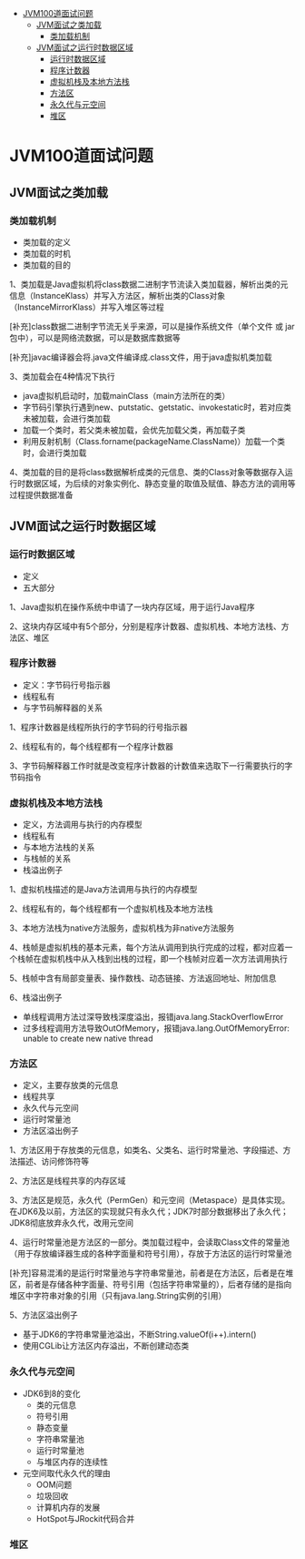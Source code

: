- [JVM100道面试问题](#JVM100道面试问题)
  - [JVM面试之类加载](#JVM面试之类加载)
    - [类加载机制](#类加载机制)
  - [JVM面试之运行时数据区域](#JVM面试之运行时数据区域)
    - [运行时数据区域](#运行时数据区域)
    - [程序计数器](#程序计数器)
    - [虚拟机栈及本地方法栈](#虚拟机栈及本地方法栈)
    - [方法区](#方法区)
    - [永久代与元空间](#永久代与元空间)
    - [堆区](#堆区)

# JVM100道面试问题

## JVM面试之类加载

### 类加载机制

- 类加载的定义
- 类加载的时机
- 类加载的目的

1、类加载是Java虚拟机将class数据二进制字节流读入类加载器，解析出类的元信息（InstanceKlass）并写入方法区，解析出类的Class对象（InstanceMirrorKlass）并写入堆区等过程

[补充]class数据二进制字节流无关乎来源，可以是操作系统文件（单个文件 或 jar包中），可以是网络流数据，可以是数据库数据等

[补充]javac编译器会将.java文件编译成.class文件，用于java虚拟机类加载

3、类加载会在4种情况下执行
- java虚拟机启动时，加载mainClass（main方法所在的类）
- 字节码引擎执行遇到new、putstatic、getstatic、invokestatic时，若对应类未被加载，会进行类加载
- 加载一个类时，若父类未被加载，会优先加载父类，再加载子类
- 利用反射机制（Class.forname(packageName.ClassName)）加载一个类时，会进行类加载

4、类加载的目的是将class数据解析成类的元信息、类的Class对象等数据存入运行时数据区域，为后续的对象实例化、静态变量的取值及赋值、静态方法的调用等过程提供数据准备

## JVM面试之运行时数据区域

### 运行时数据区域

- 定义
- 五大部分

1、Java虚拟机在操作系统中申请了一块内存区域，用于运行Java程序

2、这块内存区域中有5个部分，分别是程序计数器、虚拟机栈、本地方法栈、方法区、堆区

### 程序计数器

- 定义：字节码行号指示器
- 线程私有
- 与字节码解释器的关系

1、程序计数器是线程所执行的字节码的行号指示器

2、线程私有的，每个线程都有一个程序计数器

3、字节码解释器工作时就是改变程序计数器的计数值来选取下一行需要执行的字节码指令

### 虚拟机栈及本地方法栈

- 定义，方法调用与执行的内存模型
- 线程私有
- 与本地方法栈的关系
- 与栈帧的关系
- 栈溢出例子

1、虚拟机栈描述的是Java方法调用与执行的内存模型

2、线程私有的，每个线程都有一个虚拟机栈及本地方法栈

3、本地方法栈为native方法服务，虚拟机栈为非native方法服务

4、栈帧是虚拟机栈的基本元素，每个方法从调用到执行完成的过程，都对应着一个栈帧在虚拟机栈中从入栈到出栈的过程，即一个栈帧对应着一次方法调用执行

5、栈帧中含有局部变量表、操作数栈、动态链接、方法返回地址、附加信息

6、栈溢出例子
- 单线程调用方法过深导致栈深度溢出，报错java.lang.StackOverflowError
- 过多线程调用方法导致OutOfMemory，报错java.lang.OutOfMemoryError: unable to create new native thread

### 方法区

- 定义，主要存放类的元信息
- 线程共享
- 永久代与元空间
- 运行时常量池
- 方法区溢出例子

1、方法区用于存放类的元信息，如类名、父类名、运行时常量池、字段描述、方法描述、访问修饰符等

2、方法区是线程共享的内存区域

3、方法区是规范，永久代（PermGen）和元空间（Metaspace）是具体实现。在JDK6及以前，方法区的实现就只有永久代；JDK7时部分数据移出了永久代；JDK8彻底放弃永久代，改用元空间

4、运行时常量池是方法区的一部分。类加载过程中，会读取Class文件的常量池（用于存放编译器生成的各种字面量和符号引用），存放于方法区的运行时常量池

[补充]容易混淆的是运行时常量池与字符串常量池，前者是在方法区，后者是在堆区，前者是存储各种字面量、符号引用（包括字符串常量的），后者存储的是指向堆区中字符串对象的引用（只有java.lang.String实例的引用）

5、方法区溢出例子
- 基于JDK6的字符串常量池溢出，不断String.valueOf(i++).intern()
- 使用CGLib让方法区内存溢出，不断创建动态类

### 永久代与元空间

- JDK6到8的变化
  - 类的元信息
  - 符号引用
  - 静态变量
  - 字符串常量池
  - 运行时常量池
  - 与堆区内存的连续性
- 元空间取代永久代的理由
  - OOM问题
  - 垃圾回收
  - 计算机内存的发展
  - HotSpot与JRockit代码合并

### 堆区
